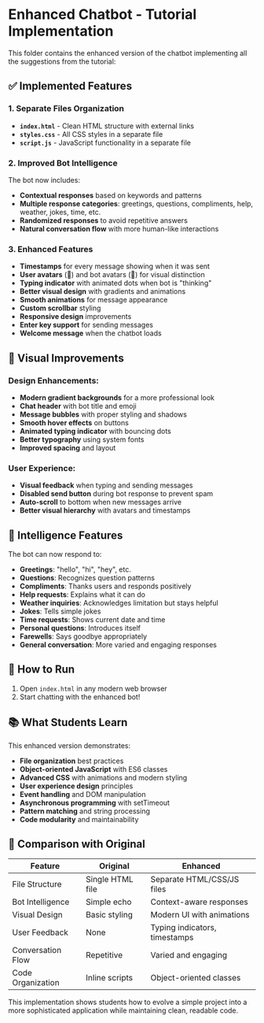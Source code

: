 # Enhanced Chatbot - Tutorial Implementation

This folder contains the enhanced version of the chatbot implementing all the suggestions from the tutorial:

## ✅ Implemented Features

### 1. **Separate Files Organization**
- **`index.html`** - Clean HTML structure with external links
- **`styles.css`** - All CSS styles in a separate file
- **`script.js`** - JavaScript functionality in a separate file

### 2. **Improved Bot Intelligence**
The bot now includes:
- **Contextual responses** based on keywords and patterns
- **Multiple response categories**: greetings, questions, compliments, help, weather, jokes, time, etc.
- **Randomized responses** to avoid repetitive answers
- **Natural conversation flow** with more human-like interactions

### 3. **Enhanced Features**
- **Timestamps** for every message showing when it was sent
- **User avatars** (👤) and bot avatars (🤖) for visual distinction
- **Typing indicator** with animated dots when bot is "thinking"
- **Better visual design** with gradients and animations
- **Smooth animations** for message appearance
- **Custom scrollbar** styling
- **Responsive design** improvements
- **Enter key support** for sending messages
- **Welcome message** when the chatbot loads

## 🎨 Visual Improvements

### Design Enhancements:
- **Modern gradient backgrounds** for a more professional look
- **Chat header** with bot title and emoji
- **Message bubbles** with proper styling and shadows
- **Smooth hover effects** on buttons
- **Animated typing indicator** with bouncing dots
- **Better typography** using system fonts
- **Improved spacing** and layout

### User Experience:
- **Visual feedback** when typing and sending messages
- **Disabled send button** during bot response to prevent spam
- **Auto-scroll** to bottom when new messages arrive
- **Better visual hierarchy** with avatars and timestamps

## 🧠 Intelligence Features

The bot can now respond to:
- **Greetings**: "hello", "hi", "hey", etc.
- **Questions**: Recognizes question patterns
- **Compliments**: Thanks users and responds positively
- **Help requests**: Explains what it can do
- **Weather inquiries**: Acknowledges limitation but stays helpful
- **Jokes**: Tells simple jokes
- **Time requests**: Shows current date and time
- **Personal questions**: Introduces itself
- **Farewells**: Says goodbye appropriately
- **General conversation**: More varied and engaging responses

## 🚀 How to Run

1. Open `index.html` in any modern web browser
2. Start chatting with the enhanced bot!

## 📚 What Students Learn

This enhanced version demonstrates:
- **File organization** best practices
- **Object-oriented JavaScript** with ES6 classes
- **Advanced CSS** with animations and modern styling
- **User experience design** principles
- **Event handling** and DOM manipulation
- **Asynchronous programming** with setTimeout
- **Pattern matching** and string processing
- **Code modularity** and maintainability

## 🔄 Comparison with Original

| Feature | Original | Enhanced |
|---------|----------|----------|
| File Structure | Single HTML file | Separate HTML/CSS/JS files |
| Bot Intelligence | Simple echo | Context-aware responses |
| Visual Design | Basic styling | Modern UI with animations |
| User Feedback | None | Typing indicators, timestamps |
| Conversation Flow | Repetitive | Varied and engaging |
| Code Organization | Inline scripts | Object-oriented classes |

This implementation shows students how to evolve a simple project into a more sophisticated application while maintaining clean, readable code.

